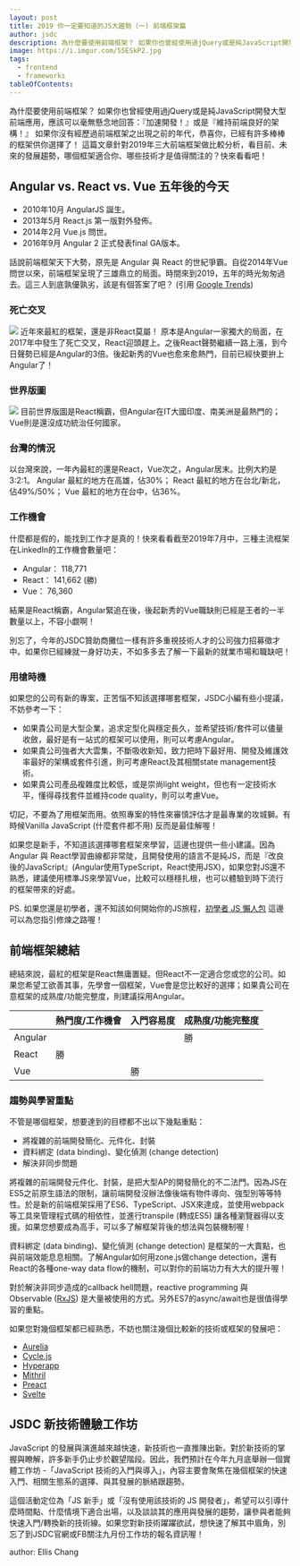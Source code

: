 ```yaml
---
layout: post
title: 2019 你一定要知道的JS大趨勢（一) 前端框架篇
author: jsdc
description: 為什麼要使用前端框架？ 如果你也曾經使用過jQuery或是純JavaScript開發大型前端應用，應該可以毫無懸念地回答：『加速開發！』或是『維持前端良好的架構！』 如果你沒有經歷過前端框架之出現之前的年代，恭喜你，已經有許多棒棒的框架供你選擇了！ 這篇文章針對2019年三大前端框架做比較分析，看目前、未來的發展趨勢，哪個框架適合你、哪些技術才是值得關注的？快來看看吧！
image: https://i.imgur.com/55ESkP2.jpg
tags:
  - frontend
  - frameworks
tableOfContents:
---
```


為什麼要使用前端框架？ 如果你也曾經使用過jQuery或是純JavaScript開發大型前端應用，應該可以毫無懸念地回答：『加速開發！』或是『維持前端良好的架構！』
如果你沒有經歷過前端框架之出現之前的年代，恭喜你，已經有許多棒棒的框架供你選擇了！
這篇文章針對2019年三大前端框架做比較分析，看目前、未來的發展趨勢，哪個框架適合你、哪些技術才是值得關注的？快來看看吧！

## Angular vs. React vs. Vue 五年後的今天
- 2010年10月 AngularJS 誕生。
- 2013年5月 React.js 第一版對外發佈。
- 2014年2月 Vue.js 問世。
- 2016年9月 Angular 2 正式發表final GA版本。

話說前端框架天下大勢，原先是 Angular 與 React 的世紀爭霸。自從2014年Vue問世以來，前端框架呈現了三雄鼎立的局面。時間來到2019，五年的時光匆匆過去。這三人到底孰優孰劣，該是有個答案了吧？
(引用 [Google Trends](https://trends.google.com/trends/explore?date=today%205-y&q=%2Fm%2F0j45p7w,%2Fm%2F012l1vxv,%2Fg%2F11c0vmgx5d&hl=zh-TW&sni=2))

### 死亡交叉
![](https://i.imgur.com/55ESkP2.jpg)
近年來最紅的框架，還是非React莫屬！ 原本是Angular一家獨大的局面，在2017年中發生了死亡交叉，React迎頭趕上。之後React聲勢繼續一路上漲，到今日聲勢已經是Angular的3倍。後起新秀的Vue也愈來愈熱門，目前已經快要拚上Angular了！


### 世界版圖
![](https://imgur.com/6tpWS6A.jpg)
目前世界版圖是React稱霸，但Angular在IT大國印度、南美洲是最熱門的；Vue則是還沒成功統治任何國家。

### 台灣的情況
以台灣來說，一年內最紅的還是React，Vue次之，Angular居末。比例大約是3:2:1。
Angular 最紅的地方在高雄，佔30%；
React 最紅的地方在台北/新北，佔49%/50%；
Vue 最紅的地方在台中，佔36%。


### 工作機會
什麼都是假的，能找到工作才是真的！快來看看截至2019年7月中，三種主流框架在LinkedIn的工作機會數量吧：
- Angular： 118,771
- React： 141,662 (勝)
- Vue： 76,360

結果是React稱霸，Angular緊追在後，後起新秀的Vue職缺則已經是王者的一半數量以上，不容小覷啊！

別忘了，今年的JSDC贊助商攤位一樣有許多重視技術人才的公司強力招募徵才中。如果你已經練就一身好功夫，不如多多去了解一下最新的就業市場和職缺吧！

### 用槍時機
如果您的公司有新的專案，正苦惱不知該選擇哪套框架，JSDC小編有些小提議，不妨參考一下：
- 如果貴公司是大型企業，追求定型化與穩定長久，並希望技術/套件可以儘量收斂，最好是有一站式的框架可以使用，則可以考慮Angular。
- 如果貴公司強者大大雲集，不斷吸收新知，致力把時下最好用、開發及維護效率最好的架構或套件引進，則可考慮React及其相關state management技術。
- 如果貴公司產品複雜度比較低，或是崇尚light weight，但也有一定技術水平，懂得尋找套件並維持code quality，則可以考慮Vue。

切記，不要為了用框架而用。依照專案的特性來審慎評估才是最專業的攻城獅。有時候Vanilla JavaScript (什麼套件都不用) 反而是最佳解喔！

如果您是新手，不知道該選擇哪套框架來學習，這邊也提供一些小建議。因為Angular 與 React學習曲線都非常陡，且開發使用的語言不是純JS，而是『改良後的JavaScript』(Angular使用TypeScript，React使用JSX)，如果您對JS還不熟悉，建議使用標準JS來學習Vue，比較可以穩穩扎根，也可以體驗到時下流行的框架帶來的好處。

 PS. 如果您還是初學者，還不知該如何開始你的JS旅程，[初學者 JS 懶人包](http://blog.jsdc.tw/2016/08/21/jsdc2016-beginner-pack) 這邊可以為您指引修煉之路喔！

## 前端框架總結
總結來說，最紅的框架是React無庸置疑。但React不一定適合您或您的公司。如果您希望工欲善其事，先學會一個框架，Vue會是您比較好的選擇；如果貴公司在意框架的成熟度/功能完整度，則建議採用Angular。

|         | 熱門度/工作機會 | 入門容易度 | 成熟度/功能完整度 |
|---------|-----------------|------------|-------------------|
| Angular |                 |            |         勝        |
| React   |        勝       |            |                   |
| Vue     |                 |     勝     |                   |

### 趨勢與學習重點
不管是哪個框架，想要達到的目標都不出以下幾點重點：
- 將複雜的前端開發簡化、元件化、封裝
- 資料綁定 (data binding)、變化偵測 (change detection)
- 解決非同步問題

將複雜的前端開發元件化、封裝，是把大型AP的開發簡化的不二法門。因為JS在ES5之前原生語法的限制，讓前端開發沒辦法像後端有物件導向、強型別等等特性。於是新的前端框架採用了ES6、TypeScript、JSX來達成，並使用webpack等工具來管理程式碼的相依性，並進行transpile (轉成ES5) 讓各種瀏覽器得以支援。如果您想要成為高手，可以多了解框架背後的想法與包裝機制喔！

資料綁定 (data binding)、變化偵測 (change detection) 是框架的一大賣點，也與前端效能息息相關。了解Angular如何用zone.js做change detection，還有React的各種one-way data flow的機制，可以對你的前端功力有大大的提升喔！

對於解決非同步造成的callback hell問題，reactive programming 與 Observable ([RxJS](https://rxjs-dev.firebaseapp.com/)) 是大量被使用的方式。另外ES7的async/await也是很值得學習的重點。


如果您對幾個框架都已經熟悉，不妨也關注幾個比較新的技術或框架的發展吧：
- [Aurelia](https://aurelia.io/)
- [Cycle.js](https://cycle.js.org/)
- [Hyperapp](https://github.com/jorgebucaran/hyperapp)
- [Mithril](https://mithril.js.org/)
- [Preact](https://preactjs.com/)
- [Svelte](https://svelte.dev/)



## JSDC 新技術體驗工作坊
JavaScript 的發展與演進越來越快速，新技術也一直推陳出新。對於新技術的掌握與瞭解，許多新手仍止步於觀望階段。因此，我們預計在今年九月底舉辦一個實體工作坊 -「JavaScript 技術的入門與導入」，內容主要會聚焦在幾個框架的快速入門、相關生態系的選擇、與其發展的脈絡跟趨勢。

這個活動定位為「JS 新手」或「沒有使用該技術的 JS 開發者」，希望可以引導什麼時間點、什麼情境下適合出場，以及談談其的應用與發展的趨勢，讓參與者能夠快速入門/轉換新的技術線。如果您對新技術躍躍欲試，想快速了解其中眉角，別忘了到JSDC官網或FB關注九月份工作坊的報名資訊喔！

author: Ellis Chang